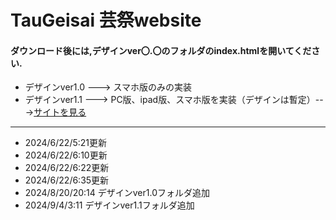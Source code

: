# TauGeisai 芸祭website
#### ダウンロード後には,デザインver〇.〇のフォルダのindex.htmlを開いてください.
- デザインver1.0 ---> スマホ版のみの実装
- デザインver1.1 ---> PC版、ipad版、スマホ版を実装（デザインは暫定）--->[サイトを見る](https://www.idd.tamabi.ac.jp/d23009/)

---
- 2024/6/22/5:21更新
- 2024/6/22/6:10更新
- 2024/6/22/6:22更新
- 2024/6/22/6:35更新
- 2024/8/20/20:14 デザインver1.0フォルダ追加
- 2024/9/4/3:11 デザインver1.1フォルダ追加
